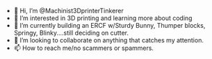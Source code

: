 - 👋 Hi, I’m @Machinist3DprinterTinkerer
- 👀 I’m interested in 3D printing and learning more about coding
- 🌱 I’m currently building an ERCF w/Sturdy Bunny, Thumper blocks, Springy, Blinky....still deciding on cutter.
- 💞️ I’m looking to collaborate on anything that catches my attention.
- 📫 How to reach me/no scammers or spammers.

<!---
Machinist3DprinterTinkerer/Machinist3DprinterTinkerer is a ✨ special ✨ repository because its `README.md` (this file) appears on your GitHub profile.
You can click the Preview link to take a look at your changes.
--->
